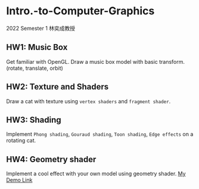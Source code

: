 # Intro.-to-Computer-Graphics

2022 Semester 1 林奕成教授

## HW1: Music Box
Get familiar with OpenGL. 
Draw a music box model with basic transform. (rotate, translate, orbit)

## HW2: Texture and Shaders
Draw a cat with texture using `vertex shaders` and `fragment shader`.

## HW3: Shading
Implement `Phong shading`, `Gouraud shading`, `Toon shading`, `Edge effects` on a rotating cat. 

## HW4: Geometry shader
Implement a cool effect with your own model using geometry shader.
[My Demo Link](https://www.youtube.com/watch?v=gUEV0FU4xyY)